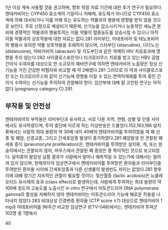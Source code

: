 1년 이상 계속 사용할 것을 권고하며, 향후 적정 치료 기간에 대한 추가 연구가 필요하다.
엔테카비어는 CYP450 효소계의 기질이나 저해제, 유도체가 아니므로 CYP450 효소계에 의해 대사되거나 이를 저해 또는 유도하는 약물과의 병용에 영향을 받지 않을 것으로 보인다. 주로 신장으로 배설되기 때문에, 신기능을 감소시키거나 능동적인 세뇨관 분비에 경쟁적인 약물과의 병용투여는 이들 약물의 혈중농도를 상승시킬 수 있으나 아직 이들 약물과의 상호작용에 대한 자료는 없다.281 라미부딘, 아데포비어 및 테노포비어와 병용시 유의한 약물 상호작용을 초래하지 않으며, 스타부딘 (stavudine), 디다노신 (didanosine), 아바카비어 (abacavir) 및 지도부딘과 같은 약제의 HIV 치료효과에 영향을 주지 않는다.282 사이클로스포린이나 타크로리무스 치료를 받고 있는 HBV 감염 간이식 수여자를 대상으로 한 소규모의 예비연구에 의하면 엔테카비어 노출량은 정상 신기능을 가진 건강한 피험자와 비교할 때 약 2배였다.281 그러므로 이 약과 사이클로스포린 또는 타크로리무스와 같이 신기능에 영향을 미칠 수 있는 면역억제제를 투여 중인 간이식 수여자는 신기능을 주의하여 관찰해야 한다. 임산부에 대해 잘 고안된 연구는 아직 없다 (pregnancy category C).281

## 부작용 및 안전성

엔테카비어의 부작용은 라미부딘과 유사하고, 서로 다른 지역, 연령, 성별 및 인종 사이에서도 유사하였으며, 투약 중단에 이르게 하는 이상반응은 드물었다.152,163,166 설치류에서는 사람의 최대 용량의 약 30배 내지 40배의 엔테카비어를 투여하였을 때 폐 선종 및 폐암, 신경교종, 그리고 간세포암종 발생이 증가하였다.281 폐암발생 전 관찰된 폐 세포 증식 (pneumocyte proliferation)은, 엔테카비어를 투여받은 설치류, 개, 또는 원숭이에서는 관찰되지 않아, 마우스에서 관찰된 폐 종양은 종 특이적인 것으로 보고되었다. 설치류의 발암성 실험 결과가 사람에서 얼마나 예측적일 수 있는가에 대해서는 알려져 있지 않으며, 현재까지의 임상연구에서 엔테카비어를 투여받은 환자들과 라미부딘을 투여받은 환자들 사이에 간세포암종과 다른 신생물의 발생빈도 차이는 없었다.281 향후 이에 대해 장기간 지속적인 관찰이 필요할 것이다. 젖산혈증 (lactic acidosis)은 뉴클레오티드 유사체의 효과 (class effect)로 발생하는데, 사람에게 투여하는 최대 용량의 약 100배 정도의 고농도를 노출시킨 in vitro 연구에서 미토콘드리아 DNA polymerase gamma의 활성을 저해하지 않아 엔테카비어는 미토콘드리아 기능에 해로운 작용을 나타내지 않았다.283 비대상성 간경변증 환자들 (CTP score ≥7) 대상으로 엔테카비어 1 mg과 아데포비어를 96주간 비교한 임상연구 (ETV-048)에서는, 엔테카비어 투여군 102명 중 1명에서

<PAGE>40